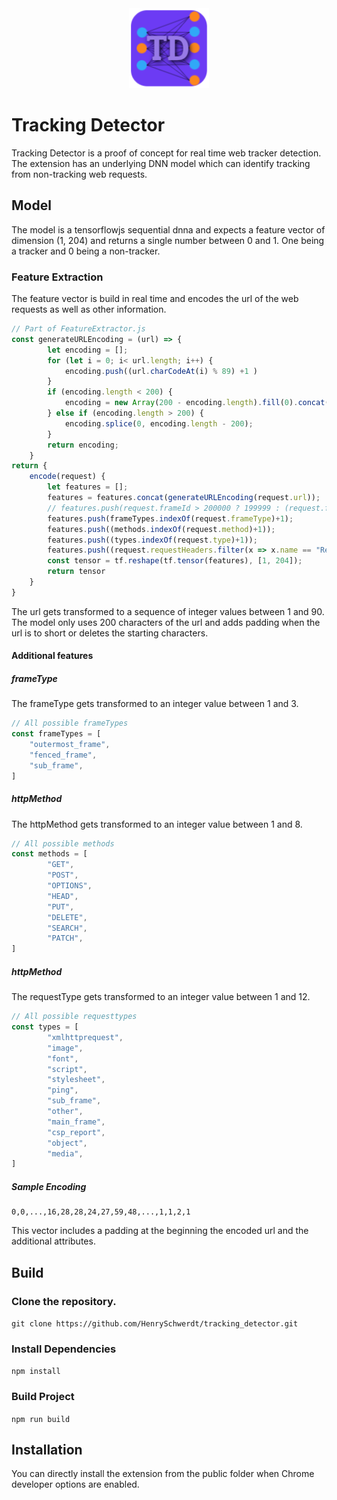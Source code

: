 <div style="width: 100%; text-align: center">
    <img src="./public/icons/icon128.png" height="128" width="128">
</div>

# Tracking Detector

Tracking Detector is a proof of concept for real time web tracker detection. The extension has an underlying DNN model which can identify tracking from non-tracking web requests.

## Model
The model is a tensorflowjs sequential dnna and expects a feature vector of dimension (1, 204) and returns a single number between 0 and 1. One being a tracker and 0 being a non-tracker.

### Feature Extraction
The feature vector is build in real time and encodes the url of the web requests as well as other information.

```js
// Part of FeatureExtractor.js
const generateURLEncoding = (url) => {
        let encoding = [];
        for (let i = 0; i< url.length; i++) {
            encoding.push((url.charCodeAt(i) % 89) +1 )
        }
        if (encoding.length < 200) {
            encoding = new Array(200 - encoding.length).fill(0).concat(encoding);
        } else if (encoding.length > 200) {
            encoding.splice(0, encoding.length - 200);
        }
        return encoding;
    }
return {
    encode(request) {
        let features = [];
        features = features.concat(generateURLEncoding(request.url));
        // features.push(request.frameId > 200000 ? 199999 : (request.frameId+1));
        features.push(frameTypes.indexOf(request.frameType)+1);
        features.push((methods.indexOf(request.method)+1));
        features.push((types.indexOf(request.type)+1));
        features.push((request.requestHeaders.filter(x => x.name == "Referer").length == 1 ? 1 : 0));
        const tensor = tf.reshape(tf.tensor(features), [1, 204]);
        return tensor
    }
}
```
The url gets transformed to a sequence of integer values between 1 and 90. The model only uses 200 characters of the url and adds padding when the url is to short or deletes the starting characters. 

#### Additional features
##### frameType
The frameType gets transformed to an integer value between 1 and 3.
```js
// All possible frameTypes
const frameTypes = [
    "outermost_frame",
    "fenced_frame",
    "sub_frame",
]
```
##### httpMethod
The httpMethod gets transformed to an integer value between 1 and 8.
```js
// All possible methods
const methods = [
        "GET",
        "POST",
        "OPTIONS",
        "HEAD",
        "PUT",
        "DELETE",
        "SEARCH",
        "PATCH",
]
```

##### httpMethod
The requestType gets transformed to an integer value between 1 and 12.
```js
// All possible requesttypes
const types = [
        "xmlhttprequest",
        "image",
        "font",
        "script",
        "stylesheet",
        "ping",
        "sub_frame",
        "other",
        "main_frame",
        "csp_report",
        "object",
        "media",
]
```

##### Sample Encoding
```
0,0,...,16,28,28,24,27,59,48,...,1,1,2,1
```
This vector includes a padding at the beginning the encoded url and the additional attributes.

## Build
### Clone the repository.
```git clone https://github.com/HenrySchwerdt/tracking_detector.git```
### Install Dependencies
```npm install```

### Build Project
```npm run build```




## Installation
You can directly install the extension from the public folder when Chrome developer options are enabled.
